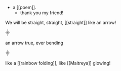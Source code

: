 - a [[poem]].
  - thank you my friend!
  
We will be straight,
  straight,
  [[straight]] like an arrow!

⸎

an arrow true, 
   ever bending

⸎

like a [[rainbow folding]],
  like [[Maitreya]] glowing!
